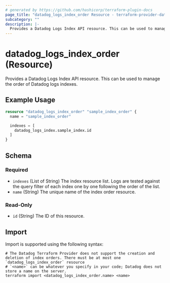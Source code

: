 ```yaml
---
# generated by https://github.com/hashicorp/terraform-plugin-docs
page_title: "datadog_logs_index_order Resource - terraform-provider-datadog"
subcategory: ""
description: |-
  Provides a Datadog Logs Index API resource. This can be used to manage the order of Datadog logs indexes.
---
```


# datadog_logs_index_order (Resource)

Provides a Datadog Logs Index API resource. This can be used to manage the order of Datadog logs indexes.

## Example Usage

```terraform
resource "datadog_logs_index_order" "sample_index_order" {
  name = "sample_index_order"

  indexes = [
    datadog_logs_index.sample_index.id
  ]
}
```

<!-- schema generated by tfplugindocs -->
## Schema

### Required

- `indexes` (List of String) The index resource list. Logs are tested against the query filter of each index one by one following the order of the list.
- `name` (String) The unique name of the index order resource.

### Read-Only

- `id` (String) The ID of this resource.

## Import

Import is supported using the following syntax:

```shell
# The Datadog Terraform Provider does not support the creation and deletion of index orders. There must be at most one `datadog_logs_index_order` resource
# `<name>` can be whatever you specify in your code; Datadog does not store a name on the server.
terraform import <datadog_logs_index_order.name> <name>
```
